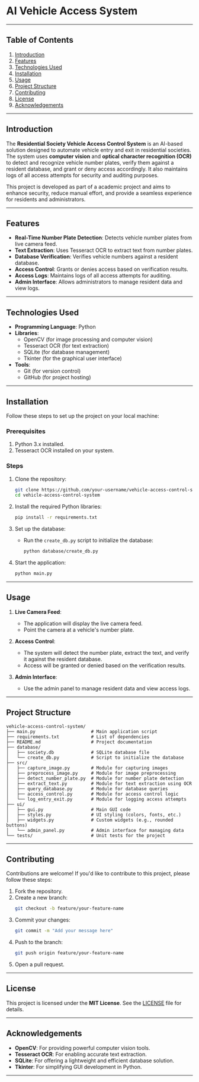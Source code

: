# **AI Vehicle Access System**

---

## **Table of Contents**  
1. [Introduction](#introduction)  
2. [Features](#features)  
3. [Technologies Used](#technologies-used)  
4. [Installation](#installation)  
5. [Usage](#usage)  
6. [Project Structure](#project-structure)  
7. [Contributing](#contributing)  
8. [License](#license)  
9. [Acknowledgements](#acknowledgements)  

---

## **Introduction**  
The **Residential Society Vehicle Access Control System** is an AI-based solution designed to automate vehicle entry and exit in residential societies. The system uses **computer vision** and **optical character recognition (OCR)** to detect and recognize vehicle number plates, verify them against a resident database, and grant or deny access accordingly. It also maintains logs of all access attempts for security and auditing purposes.

This project is developed as part of a academic project and aims to enhance security, reduce manual effort, and provide a seamless experience for residents and administrators.

---

## **Features**  
- **Real-Time Number Plate Detection**: Detects vehicle number plates from live camera feed.  
- **Text Extraction**: Uses Tesseract OCR to extract text from number plates.  
- **Database Verification**: Verifies vehicle numbers against a resident database.  
- **Access Control**: Grants or denies access based on verification results.  
- **Access Logs**: Maintains logs of all access attempts for auditing.  
- **Admin Interface**: Allows administrators to manage resident data and view logs.  

---

## **Technologies Used**  
- **Programming Language**: Python  
- **Libraries**:  
  - OpenCV (for image processing and computer vision)  
  - Tesseract OCR (for text extraction)  
  - SQLite (for database management)  
  - Tkinter (for the graphical user interface)  
- **Tools**:  
  - Git (for version control)  
  - GitHub (for project hosting)  

---

## **Installation**  
Follow these steps to set up the project on your local machine:  

### **Prerequisites**  
1. Python 3.x installed.  
2. Tesseract OCR installed on your system.  

### **Steps**  
1. Clone the repository:  
   ```bash
   git clone https://github.com/your-username/vehicle-access-control-system.git
   cd vehicle-access-control-system
   ```

2. Install the required Python libraries:  
   ```bash
   pip install -r requirements.txt
   ```

3. Set up the database:  
   - Run the `create_db.py` script to initialize the database:  
     ```bash
     python database/create_db.py
     ```

4. Start the application:  
   ```bash
   python main.py
   ```

---

## **Usage**  
1. **Live Camera Feed**:  
   - The application will display the live camera feed.  
   - Point the camera at a vehicle's number plate.  

2. **Access Control**:  
   - The system will detect the number plate, extract the text, and verify it against the resident database.  
   - Access will be granted or denied based on the verification results.  

3. **Admin Interface**:  
   - Use the admin panel to manage resident data and view access logs.  

---

## **Project Structure**  
```
vehicle-access-control-system/
├── main.py                     # Main application script
├── requirements.txt            # List of dependencies
├── README.md                   # Project documentation
├── database/
│   ├── society.db              # SQLite database file
│   └── create_db.py            # Script to initialize the database
├── src/
│   ├── capture_image.py        # Module for capturing images
│   ├── preprocess_image.py     # Module for image preprocessing
│   ├── detect_number_plate.py  # Module for number plate detection
│   ├── extract_text.py         # Module for text extraction using OCR
│   ├── query_database.py       # Module for database queries
│   ├── access_control.py       # Module for access control logic
│   └── log_entry_exit.py       # Module for logging access attempts
├── ui/
│   ├── gui.py                  # Main GUI code
│   ├── styles.py               # UI styling (colors, fonts, etc.)
│   ├── widgets.py              # Custom widgets (e.g., rounded buttons)
│   └── admin_panel.py          # Admin interface for managing data
└── tests/                      # Unit tests for the project
```

---

## **Contributing**  
Contributions are welcome! If you'd like to contribute to this project, please follow these steps:  
1. Fork the repository.  
2. Create a new branch:  
   ```bash
   git checkout -b feature/your-feature-name
   ```  
3. Commit your changes:  
   ```bash
   git commit -m "Add your message here"
   ```  
4. Push to the branch:  
   ```bash
   git push origin feature/your-feature-name
   ```  
5. Open a pull request.  

---

## **License**  
This project is licensed under the **MIT License**. See the [LICENSE](LICENSE) file for details.  

---

## **Acknowledgements**  
- **OpenCV**: For providing powerful computer vision tools.  
- **Tesseract OCR**: For enabling accurate text extraction.  
- **SQLite**: For offering a lightweight and efficient database solution.  
- **Tkinter**: For simplifying GUI development in Python.  

---

